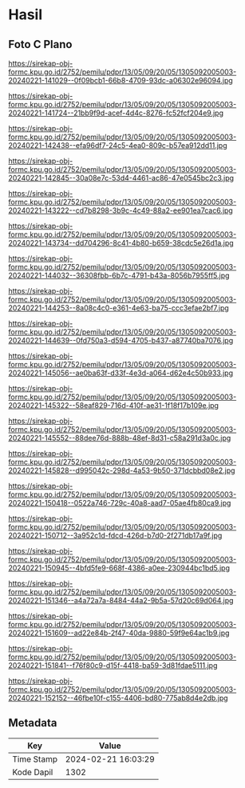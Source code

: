 # Hasil

## Foto C Plano

https://sirekap-obj-formc.kpu.go.id/2752/pemilu/pdpr/13/05/09/20/05/1305092005003-20240221-141029--0f09bcb1-66b8-4709-93dc-a06302e96094.jpg

https://sirekap-obj-formc.kpu.go.id/2752/pemilu/pdpr/13/05/09/20/05/1305092005003-20240221-141724--21bb9f9d-acef-4d4c-8276-fc52fcf204e9.jpg

https://sirekap-obj-formc.kpu.go.id/2752/pemilu/pdpr/13/05/09/20/05/1305092005003-20240221-142438--efa96df7-24c5-4ea0-809c-b57ea912dd11.jpg

https://sirekap-obj-formc.kpu.go.id/2752/pemilu/pdpr/13/05/09/20/05/1305092005003-20240221-142845--30a08e7c-53d4-4461-ac86-47e0545bc2c3.jpg

https://sirekap-obj-formc.kpu.go.id/2752/pemilu/pdpr/13/05/09/20/05/1305092005003-20240221-143222--cd7b8298-3b9c-4c49-88a2-ee901ea7cac6.jpg

https://sirekap-obj-formc.kpu.go.id/2752/pemilu/pdpr/13/05/09/20/05/1305092005003-20240221-143734--dd704296-8c41-4b80-b659-38cdc5e26d1a.jpg

https://sirekap-obj-formc.kpu.go.id/2752/pemilu/pdpr/13/05/09/20/05/1305092005003-20240221-144032--36308fbb-6b7c-4791-b43a-8056b7955ff5.jpg

https://sirekap-obj-formc.kpu.go.id/2752/pemilu/pdpr/13/05/09/20/05/1305092005003-20240221-144253--8a08c4c0-e361-4e63-ba75-ccc3efae2bf7.jpg

https://sirekap-obj-formc.kpu.go.id/2752/pemilu/pdpr/13/05/09/20/05/1305092005003-20240221-144639--0fd750a3-d594-4705-b437-a87740ba7076.jpg

https://sirekap-obj-formc.kpu.go.id/2752/pemilu/pdpr/13/05/09/20/05/1305092005003-20240221-145056--ae0ba63f-d33f-4e3d-a064-d62e4c50b933.jpg

https://sirekap-obj-formc.kpu.go.id/2752/pemilu/pdpr/13/05/09/20/05/1305092005003-20240221-145322--58eaf829-716d-410f-ae31-1f18f17b109e.jpg

https://sirekap-obj-formc.kpu.go.id/2752/pemilu/pdpr/13/05/09/20/05/1305092005003-20240221-145552--88dee76d-888b-48ef-8d31-c58a291d3a0c.jpg

https://sirekap-obj-formc.kpu.go.id/2752/pemilu/pdpr/13/05/09/20/05/1305092005003-20240221-145828--d995042c-298d-4a53-9b50-371dcbbd08e2.jpg

https://sirekap-obj-formc.kpu.go.id/2752/pemilu/pdpr/13/05/09/20/05/1305092005003-20240221-150418--0522a746-729c-40a8-aad7-05ae4fb80ca9.jpg

https://sirekap-obj-formc.kpu.go.id/2752/pemilu/pdpr/13/05/09/20/05/1305092005003-20240221-150712--3a952c1d-fdcd-426d-b7d0-2f271db17a9f.jpg

https://sirekap-obj-formc.kpu.go.id/2752/pemilu/pdpr/13/05/09/20/05/1305092005003-20240221-150945--4bfd5fe9-668f-4386-a0ee-230944bc1bd5.jpg

https://sirekap-obj-formc.kpu.go.id/2752/pemilu/pdpr/13/05/09/20/05/1305092005003-20240221-151346--a4a72a7a-8484-44a2-9b5a-57d20c69d064.jpg

https://sirekap-obj-formc.kpu.go.id/2752/pemilu/pdpr/13/05/09/20/05/1305092005003-20240221-151609--ad22e84b-2f47-40da-9880-59f9e64ac1b9.jpg

https://sirekap-obj-formc.kpu.go.id/2752/pemilu/pdpr/13/05/09/20/05/1305092005003-20240221-151841--f76f80c9-d15f-4418-ba59-3d81fdae5111.jpg

https://sirekap-obj-formc.kpu.go.id/2752/pemilu/pdpr/13/05/09/20/05/1305092005003-20240221-152152--46fbe10f-c155-4406-bd80-775ab8d4e2db.jpg


## Metadata

| Key        | Value               |
| ---------- | ------------------- |
| Time Stamp | 2024-02-21 16:03:29 |
| Kode Dapil | 1302                |



